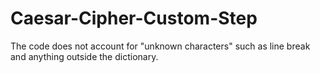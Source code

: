 # Caesar-Cipher-Custom-Step

The code does not account for "unknown characters" such as line break and anything outside the dictionary.
